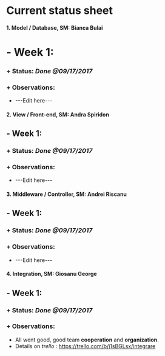 # Current status sheet
 


#### 1. Model / Database, SM:        **Bianca Bulai**

# - Week 1: 
### + Status: *Done  @09/17/2017*

### + Observations: 
-  ---Edit here---


#### 2. View / Front-end, SM:    **Andra Spiridon**

## - Week 1: 
### + Status: *Done  @09/17/2017*

### + Observations: 
-   ---Edit here---

#### 3. Middleware / Controller, SM:       **Andrei Riscanu**

## - Week 1: 
### + Status: *Done  @09/17/2017*

### + Observations: 
-  ---Edit here---

#### 4. Integration, SM:        **Giosanu George**
## - Week 1: 
### + Status: *Done  @09/17/2017*

### + Observations: 
- All went good, good team __cooperation__ and __organization__.
- Details on _trello_ : https://trello.com/b/j1sBGLsx/integrare


